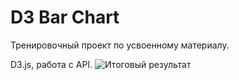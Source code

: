 # D3 Bar Chart
Тренировочный проект по усвоенному материалу. 

D3.js, работа с API.
![Итоговый результат](https://user-images.githubusercontent.com/29573989/217598518-0fec5e97-50ee-4f84-a918-85abc8795111.png)

